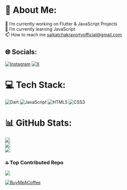 # 💫 About Me:
🔭 I’m currently working on Flutter & JavaScript Projects<br>🌱 I’m currently learning JavaScript<br>📫 How to reach me saikatchakravortyofficial@gmail.com


## 🌐 Socials:
[![Instagram](https://img.shields.io/badge/Instagram-%23E4405F.svg?logo=Instagram&logoColor=white)](https://instagram.com/https://www.instagram.com/saaiiikat) [![X](https://img.shields.io/badge/X-black.svg?logo=X&logoColor=white)](https://x.com/https://twitter.com/saaiiikat) 

# 💻 Tech Stack:
![Dart](https://img.shields.io/badge/dart-%230175C2.svg?style=flat&logo=dart&logoColor=white) ![JavaScript](https://img.shields.io/badge/javascript-%23323330.svg?style=flat&logo=javascript&logoColor=%23F7DF1E) ![HTML5](https://img.shields.io/badge/html5-%23E34F26.svg?style=flat&logo=html5&logoColor=white) ![CSS3](https://img.shields.io/badge/css3-%231572B6.svg?style=flat&logo=css3&logoColor=white)
# 📊 GitHub Stats:
![](https://github-readme-stats.vercel.app/api?username=Canopus23&theme=algolia&hide_border=false&include_all_commits=true&count_private=true)<br/>
![](https://github-readme-streak-stats.herokuapp.com/?user=Canopus23&theme=algolia&hide_border=false)<br/>
![](https://github-readme-stats.vercel.app/api/top-langs/?username=Canopus23&theme=algolia&hide_border=false&include_all_commits=true&count_private=true&layout=compact)

### 🔝 Top Contributed Repo
![](https://github-contributor-stats.vercel.app/api?username=Canopus23&limit=5&theme=algolia&combine_all_yearly_contributions=true)
 
  [![BuyMeACoffee](https://img.shields.io/badge/Buy%20Me%20a%20Coffee-ffdd00?style=for-the-badge&logo=buy-me-a-coffee&logoColor=black)](https://buymeacoffee.com/https://buymeacoffee.com/saikat_canopus) 

  
<!-- Proudly created with GPRM ( https://gprm.itsvg.in ) -->
